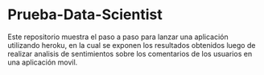 # Prueba-Data-Scientist

Este repositorio muestra el paso a paso para lanzar una aplicación utilizando heroku, en la cual se exponen los resultados obtenidos luego de realizar analisis de sentimientos sobre los comentarios de los usuarios en una aplicación movil. 
